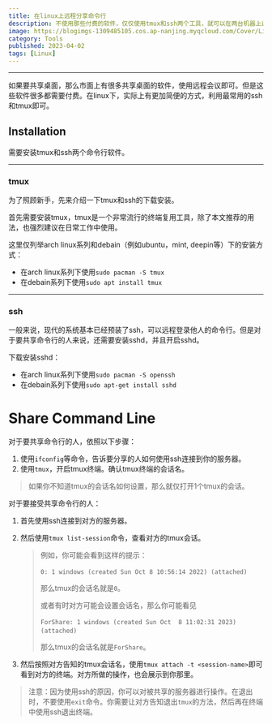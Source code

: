 ```yaml
---
title: 在linux上远程分享命令行
description: 不使用那些付费的软件，仅仅使用tmux和ssh两个工具，就可以在两台机器上远程共享命令行。
image: https://blogimgs-1309485105.cos.ap-nanjing.myqcloud.com/Cover/Linux/2.jpg
category: Tools
published: 2023-04-02
tags: [Linux]
---
```

-----

如果要共享桌面，那么市面上有很多共享桌面的软件，使用远程会议即可。但是这些软件很多都需要付费。在linux下，实际上有更加简便的方式，利用最常用的ssh和tmux即可。

## Installation

需要安装tmux和ssh两个命令行软件。

----

### tmux

为了照顾新手，先来介绍一下tmux和ssh的下载安装。

首先需要安装tmux，tmux是一个非常流行的终端复用工具，除了本文推荐的用法，也强烈建议在日常工作中使用。

这里仅列举arch linux系列和debain（例如ubuntu，mint, deepin等）下的安装方式：

* 在arch linux系列下使用`sudo pacman -S tmux`​
* 在debain系列下使用`sudo apt install tmux`​

-------

### ssh

一般来说，现代的系统基本已经预装了ssh，可以远程登录他人的命令行。但是对于要共享命令行的人来说，还需要安装sshd，并且开启sshd。

下载安装sshd：

* 在arch linux系列下使用`sudo pacman -S openssh`​
* 在debain系列下使用`sudo apt-get install sshd`​

# Share Command Line

对于要共享命令行的人，依照以下步骤：

1. 使用`ifconfig`​等命令，告诉要分享的人如何使用ssh连接到你的服务器。
2. 使用`tmux`​，开启tmux终端。确认tmux终端的会话名。

> 如果你不知道tmux的会话名如何设置，那么就仅打开1个tmux的会话。

对于要接受共享命令行的人：

1. 首先使用ssh连接到对方的服务器。
2. 然后使用`tmux list-session`​命令，查看对方的tmux会话。

    > 例如，你可能会看到这样的提示：
    >
    > ​`0: 1 windows (created Sun Oct 8 10:56:14 2022) (attached)`​
    >
    > 那么tmux的会话名就是`0`​。
    >
    > 或者有时对方可能会设置会话名，那么你可能看见
    >
    > ​`ForShare: 1 windows (created Sun Oct  8 11:02:31 2023) (attached)`​
    >
    > 那么tmux的会话名就是`ForShare`​。
    >
3. 然后按照对方告知的tmux会话名，使用`tmux attach -t <session-name>`​即可看到对方的终端。对方所做的操作，也会展示到你那里。

> 注意：因为使用ssh的原因，你可以对被共享的服务器进行操作。在退出时，不要使用`exit`​命令。你需要让对方告知退出`tmux`​的方法，然后再在终端中使用ssh退出终端。
